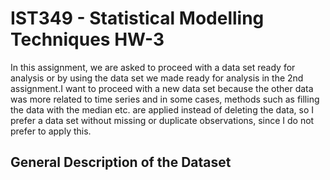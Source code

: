 # IST349 - Statistical Modelling Techniques HW-3
In this assignment, we are asked to proceed with a data set ready for analysis or by using the data set we made ready for analysis in the 2nd assignment.I want to proceed with a new data set because the other data was more related to time series and in some cases, methods such as filling the data with the median etc. are applied instead of deleting the data, so I prefer a data set without missing or duplicate observations, since I do not prefer to apply this.

## General Description of the Dataset 
